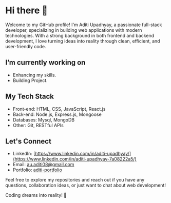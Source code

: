# Hi there 👋

Welcome to my GitHub profile! I'm Aditi Upadhyay, a passionate full-stack developer, specializing in building web applications with modern technologies. With a strong background in both frontend and backend development, I love turning ideas into reality through clean, efficient, and user-friendly code.

## I’m currently working on

- Enhancing my skills.
- Building Project.

## My Tech Stack

- Front-end: HTML, CSS, JavaScript, React.js
- Back-end: Node.js, Express.js, Mongoose
- Databases: Mysql, MongoDB
- Other: Git, RESTful APIs

## Let's Connect

- LinkedIn: [https://www.linkedin.com/in/aditi-upadhyay/](https://www.linkedin.com/in/aditi-upadhyay-7a08222a5/)
- Email: [au.aditi08@gmail.com](au.aditi08@gmail.com)
- Portfolio: [aditi-portfolio](https://portfolio-aditi-upadhyay.vercel.app/)

Feel free to explore my repositories and reach out if you have any questions, collaboration ideas, or just want to chat about web development!

Coding dreams into reality! 💫




